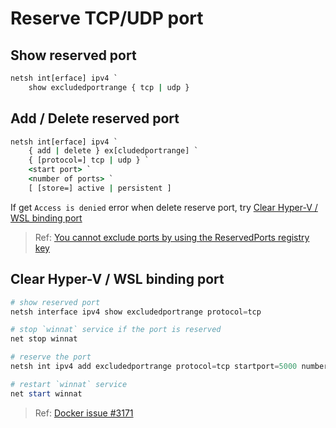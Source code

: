 # Reserve TCP/UDP port

## Show reserved port

```cmd
netsh int[erface] ipv4 `
    show excludedportrange { tcp | udp }
```

## Add / Delete reserved port

```cmd
netsh int[erface] ipv4 `
    { add | delete } ex[cludedportrange] `
    { [protocol=] tcp | udp } `
    <start port> `
    <number of ports> `
    [ [store=] active | persistent ]
```

If get `Access is denied` error when delete reserve port, try [Clear Hyper-V / WSL binding port](#clear-hyper-v--wsl-binding-port)

> Ref: [You cannot exclude ports by using the ReservedPorts registry key](https://support.microsoft.com/en-us/help/2665809/you-cannot-exclude-ports-by-using-the-reservedports-registry-key-in-wi)

## Clear Hyper-V / WSL binding port

```powershell
# show reserved port
netsh interface ipv4 show excludedportrange protocol=tcp

# stop `winnat` service if the port is reserved
net stop winnat

# reserve the port
netsh int ipv4 add excludedportrange protocol=tcp startport=5000 numberofports=1

# restart `winnat` service
net start winnat
```

> Ref: [Docker issue #3171](https://github.com/docker/for-win/issues/3171)
